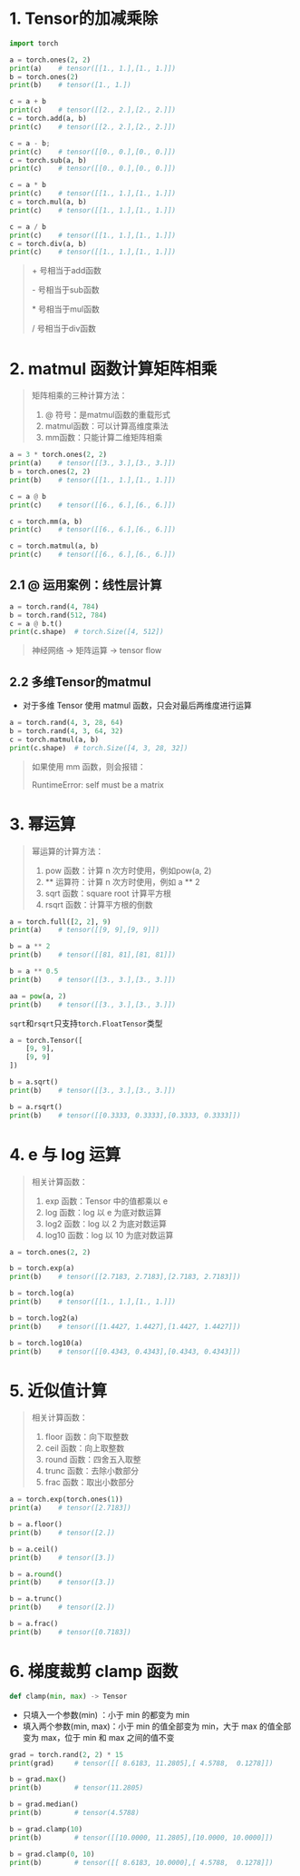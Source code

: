 # 1. Tensor的加减乘除

```python
import torch

a = torch.ones(2, 2)
print(a)    # tensor([[1., 1.],[1., 1.]])
b = torch.ones(2)
print(b)    # tensor([1., 1.])

c = a + b
print(c)    # tensor([[2., 2.],[2., 2.]])
c = torch.add(a, b)
print(c)    # tensor([[2., 2.],[2., 2.]])

c = a - b;
print(c)    # tensor([[0., 0.],[0., 0.]])
c = torch.sub(a, b)
print(c)    # tensor([[0., 0.],[0., 0.]])

c = a * b
print(c)    # tensor([[1., 1.],[1., 1.]])
c = torch.mul(a, b)
print(c)    # tensor([[1., 1.],[1., 1.]])

c = a / b
print(c)    # tensor([[1., 1.],[1., 1.]])
c = torch.div(a, b)
print(c)    # tensor([[1., 1.],[1., 1.]])
```

> \+ 号相当于add函数
>
> \- 号相当于sub函数
>
> \* 号相当于mul函数
>
> / 号相当于div函数



# 2. matmul 函数计算矩阵相乘

> 矩阵相乘的三种计算方法：
>
> 1. @ 符号：是matmul函数的重载形式
> 2. matmul函数：可以计算高维度乘法
> 3. mm函数：只能计算二维矩阵相乘

```python
a = 3 * torch.ones(2, 2)
print(a)    # tensor([[3., 3.],[3., 3.]])
b = torch.ones(2, 2)
print(b)    # tensor([[1., 1.],[1., 1.]])

c = a @ b
print(c)    # tensor([[6., 6.],[6., 6.]])

c = torch.mm(a, b)
print(c)    # tensor([[6., 6.],[6., 6.]])

c = torch.matmul(a, b)
print(c)    # tensor([[6., 6.],[6., 6.]])
```

## 2.1 @ 运用案例：线性层计算

```python
a = torch.rand(4, 784)
b = torch.rand(512, 784)
c = a @ b.t()
print(c.shape)	# torch.Size([4, 512])
```

> 神经网络 -> 矩阵运算 -> tensor flow

## 2.2 多维Tensor的matmul

* 对于多维 Tensor 使用 matmul 函数，只会对最后两维度进行运算

```python
a = torch.rand(4, 3, 28, 64)
b = torch.rand(4, 3, 64, 32)
c = torch.matmul(a, b)
print(c.shape)  # torch.Size([4, 3, 28, 32])
```

> 如果使用 mm 函数，则会报错：
>
> RuntimeError: self must be a matrix



# 3. 幂运算

> 幂运算的计算方法：
>
> 1. pow 函数：计算 n 次方时使用，例如pow(a, 2)
> 2. \** 运算符：计算 n 次方时使用，例如 a \** 2
> 3. sqrt 函数：square root 计算平方根
> 4. rsqrt 函数：计算平方根的倒数

```python
a = torch.full([2, 2], 9)
print(a)    # tensor([[9, 9],[9, 9]])

b = a ** 2
print(b)    # tensor([[81, 81],[81, 81]])

b = a ** 0.5
print(b)    # tensor([[3., 3.],[3., 3.]])

aa = pow(a, 2)
print(b)    # tensor([[3., 3.],[3., 3.]])
```

`sqrt`和`rsqrt`只支持`torch.FloatTensor`类型

```python
a = torch.Tensor([
    [9, 9],
    [9, 9]
])

b = a.sqrt()
print(b)	# tensor([[3., 3.],[3., 3.]])

b = a.rsqrt()
print(b)	# tensor([[0.3333, 0.3333],[0.3333, 0.3333]])
```

# 4. e 与 log 运算

> 相关计算函数：
>
> 1. exp 函数：Tensor 中的值都乘以 e 
> 2. log 函数：log 以 e 为底对数运算
> 3. log2 函数：log 以 2 为底对数运算
> 4. log10 函数：log 以 10 为底对数运算

```python
a = torch.ones(2, 2)

b = torch.exp(a)
print(b)    # tensor([[2.7183, 2.7183],[2.7183, 2.7183]])

b = torch.log(a)
print(b)    # tensor([[1., 1.],[1., 1.]])

b = torch.log2(a)
print(b)    # tensor([[1.4427, 1.4427],[1.4427, 1.4427]])

b = torch.log10(a)
print(b)    # tensor([[0.4343, 0.4343],[0.4343, 0.4343]])
```

# 5. 近似值计算

> 相关计算函数：
>
> 1. floor 函数：向下取整数
> 2. ceil 函数：向上取整数
> 3. round 函数：四舍五入取整
> 4. trunc 函数：去除小数部分
> 5. frac 函数：取出小数部分

```python
a = torch.exp(torch.ones(1))
print(a)    # tensor([2.7183])

b = a.floor()
print(b)    # tensor([2.])

b = a.ceil()
print(b)    # tensor([3.])

b = a.round()   
print(b)    # tensor([3.])

b = a.trunc()
print(b)    # tensor([2.])

b = a.frac()
print(b)    # tensor([0.7183])
```

# 6. 梯度裁剪 clamp 函数

```python
def clamp(min, max) -> Tensor
```

* 只填入一个参数(min) ：小于 min 的都变为 min
* 填入两个参数(min, max)：小于 min 的值全部变为 min，大于 max 的值全部变为 max，位于 min 和 max 之间的值不变

```python
grad = torch.rand(2, 2) * 15
print(grad)     # tensor([[ 8.6183, 11.2805],[ 4.5788,  0.1278]])

b = grad.max()
print(b)        # tensor(11.2805)

b = grad.median()
print(b)        # tensor(4.5788)

b = grad.clamp(10)
print(b)        # tensor([[10.0000, 11.2805],[10.0000, 10.0000]])

b = grad.clamp(0, 10)
print(b)        # tensor([[ 8.6183, 10.0000],[ 4.5788,  0.1278]])
```

